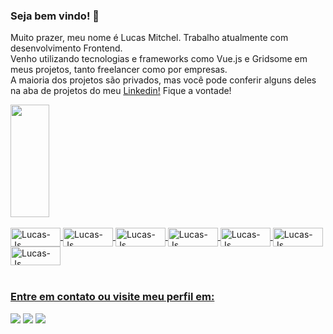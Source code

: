 ### Seja bem vindo! 🙂 <br>
Muito prazer, meu nome é Lucas Mitchel. Trabalho atualmente com desenvolvimento Frontend. <br>
Venho utilizando tecnologias e frameworks como Vue.js e Gridsome em meus projetos, tanto freelancer como por empresas. <br>
A maioria dos projetos são privados, mas você pode conferir alguns deles na aba de projetos do meu <a href="https://www.linkedin.com/in/lucasmitchel/" target="_blank">Linkedin!</a> Fique a vontade!

 <div>
  <a href="https://github.com/Lucas-Mitchel17">
  <img height="180em" width="35%" src="https://github-readme-stats.vercel.app/api/top-langs/?username=Lucas-Mitchel17&layout=compact&langs_count=7&theme=radical"/>
</div>
 
<div style="display: inline_block"><br>
  <img align="center" alt="Lucas-Js" height="30" width="80" src="https://img.shields.io/badge/Ubuntu-E95420?style=for-the-badge&logo=ubuntu&logoColor=white">
  <img align="center" alt="Lucas-Js" height="30" width="80" src="https://img.shields.io/badge/HTML5-E34F26?style=for-the-badge&logo=html5&logoColor=white">
  <img align="center" alt="Lucas-Js" height="30" width="80" src="https://img.shields.io/badge/CSS3-1572B6?style=for-the-badge&logo=css3&logoColor=white">
  <img align="center" alt="Lucas-Js" height="30" width="80" src="https://img.shields.io/badge/Sass-CC6699?style=for-the-badge&logo=sass&logoColor=white">
  <img align="center" alt="Lucas-Js" height="30" width="80" src="https://img.shields.io/badge/JavaScript-F7DF1E?style=for-the-badge&logo=javascript&logoColor=black">
  <img align="center" alt="Lucas-Js" height="30" width="80" src="https://img.shields.io/badge/Vue.js-35495E?style=for-the-badge&logo=vue.js&logoColor=4FC08D">
  <img align="center" alt="Lucas-Js" height="30" width="80" src="https://img.shields.io/badge/MySQL-00000F?style=for-the-badge&logo=mysql&logoColor=white">
</div
  
## <br>

### Entre em contato ou visite meu perfil em:
 
<div> 
  <a href = "mailto:lucasmitchelcampos17@gmail.com"><img src="https://img.shields.io/badge/-Gmail-%23333?style=for-the-badge&logo=gmail&logoColor=white" target="_blank"></a>
  <a href="https://www.linkedin.com/in/lucasmitchel/" target="_blank"><img src="https://img.shields.io/badge/-LinkedIn-%230077B5?style=for-the-badge&logo=linkedin&logoColor=white" target="_blank"></a> 
  <a href="https://gitlab.com/Lucas-Mitchel17" target="_blank"><img src="https://img.shields.io/badge/GitLab-330F63?style=for-the-badge&logo=gitlab&logoColor=white" target="_blank"></a> 
</div>
